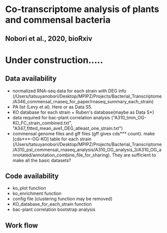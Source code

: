 # Co-transcriptome analysis of plants and commensal bacteria
## **Nobori et al., 2020, bioRxiv**

# Under construction.....

## **Data availability**
- normalized RNA-seq data for each strain with DEG info (/Users/tatsuyanobori/Desktop/MPIPZ/Projects/Bacterial_Transcriptome/A346_commensal_rnaseq_for_paper/rnaseq_summary_each_strain)
- PA list (Levy et al). Here or as Data S5.
- KO database for each strain + Ruben's database(maybe as Data S*)
- data required for bac-plant correlation analysis ("A310_tmm_OG-KO_FC_strain_combined.txt", "A347_fitted_mean_ave1_DEG_atleast_one_strain.txt")
- commensal genome files and gff files (gff gives cds*** count). make [cds***-OG-KO] table for each strain (/Users/tatsuyanobori/Desktop/MPIPZ/Projects/Bacterial_Transcriptome/A310_psl_commensal_rnaseq_analysis/A310_OG_analysis_3/A310_OG_annotated/annotation_combine_file_for_sharing). They are sufficient to make all the basic datasets?


## **Code availability**
- ko_plot function
- ko_enrichment function
- config file (clustering function may be removed)
- KO_database_for_each_strain function
- bac-plant correlation bootstrap analysis


## **Work flow**
